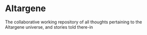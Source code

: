 # Altargene
The collaborative working repository of all thoughts pertaining to the Altargene universe, and stories told there-in